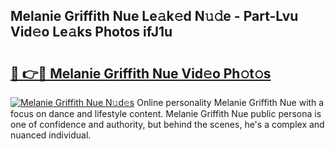 ## Melanie Griffith Nue Le𝚊k𝚎d N𝚞𝚍e - Part-Lvu Vid𝚎o Le𝚊ks Photos ifJ1u

# <h2><a href="http://fb0qc1.evod.top/?m=Melanie+Griffith+Nue">🔗 👉🔴 Melanie Griffith Nue Vid𝚎o Ph𝚘t𝚘s</a></h2>

[![Melanie Griffith Nue N𝚞d𝚎s](https://i.imgur.com/8V9OHl7.gif)](http://fb0qc1.evod.top/?m=Melanie+Griffith+Nue)
Online personality Melanie Griffith Nue with a focus on dance and lifestyle content. Melanie Griffith Nue public persona is one of confidence and authority, but behind the scenes, he's a complex and nuanced individual. 
